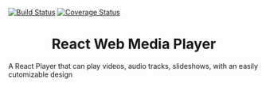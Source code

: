 [![Build Status](https://travis-ci.org/JohannC/react-web-media-player.svg?branch=master)](https://travis-ci.org/JohannC/react-web-media-player)
[![Coverage Status](https://coveralls.io/repos/github/JohannC/react-web-media-player/badge.svg?branch=master)](https://coveralls.io/github/JohannC/react-web-media-player?branch=master)
<h1 align='center'>
  React Web Media Player
</h1>

A React Player that can play videos, audio tracks, slideshows, with an easily cutomizable design